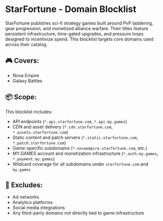 # StarFortune - Domain Blocklist

StarFortune publishes sci-fi strategy games built around PvP laddering, gear progression, and monetized alliance warfare. Their titles feature persistent infrastructure, time-gated upgrades, and pressure loops designed to incentivize spend. This blocklist targets core domains used across their catalog.

## 🎮 Covers:
- Nova Empire
- Galaxy Battles

## 📦 Scope:
This blocklist includes:
- API endpoints (`*.api.starfortune.com`, `*.api.my.games`)
- CDN and asset delivery (`*.cdn.starfortune.com`, `*.assets.starfortune.com`)
- Static content and patch servers (`*.static.starfortune.com`, `*.patch.starfortune.com`)
- Game-specific subdomains (`*.novaempire.starfortune.com`, etc.)
- MY.GAMES account and monetization infrastructure (`*.auth.my.games`, `*.payment.my.games`)
- Wildcard coverage for all subdomains under `starfortune.com` and `my.games`

## 🚫 Excludes:
- Ad networks
- Analytics platforms
- Social media integrations
- Any third-party domains not directly tied to game infrastructure
